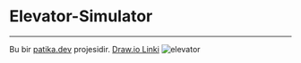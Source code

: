 # Elevator-Simulator
---
Bu bir [patika.dev](www.patika.dev) projesidir.
[Draw.io Linki](https://drive.google.com/file/d/1-f6Ow4TJtaZiiE7c7JSH0FaeenGYHQ0F/view?usp=sharing)
![elevator](https://user-images.githubusercontent.com/114689529/195987658-062ebcc4-4313-42e7-9322-60c27a515577.png)
